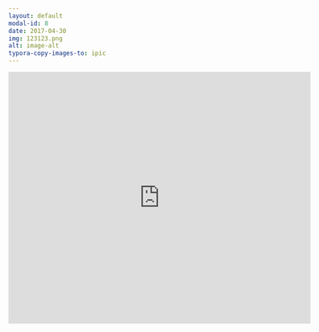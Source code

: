 ```yaml
---
layout: default
modal-id: 8
date: 2017-04-30
img: 123123.png
alt: image-alt
typora-copy-images-to: ipic
---
```


<iframe width="600" height="500" src="https://player.youku.com/embed/XNTkzMDUxNzI0" frameborder="0"> </iframe>



